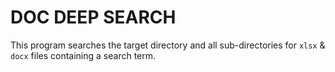 DOC DEEP SEARCH
===============

This program searches the target directory and all sub-directories for
`xlsx` & `docx` files containing a search term. 
